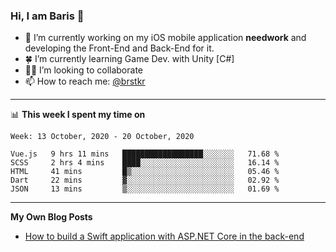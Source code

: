 ### Hi, I am Baris 👋

- 🔭  I’m currently working on my iOS mobile application **needwork** and developing the Front-End and Back-End for it.
- 🍀  I’m currently learning Game Dev. with Unity [C#]
- ✌🏻  I’m looking to collaborate
- 📫  How to reach me: [@brstkr](https://brstkr.com/contact.html)

---------

📊 **This week I spent my time on**
<!--START_SECTION:waka-->
```text
Week: 13 October, 2020 - 20 October, 2020

Vue.js   9 hrs 11 mins   ██████████████████░░░░░░░   71.68 % 
SCSS     2 hrs 4 mins    ████░░░░░░░░░░░░░░░░░░░░░   16.14 % 
HTML     41 mins         █▒░░░░░░░░░░░░░░░░░░░░░░░   05.46 % 
Dart     22 mins         ▓░░░░░░░░░░░░░░░░░░░░░░░░   02.92 % 
JSON     13 mins         ▒░░░░░░░░░░░░░░░░░░░░░░░░   01.69 % 
```
<!--END_SECTION:waka-->

---------

**My Own Blog Posts**
 - [How to build a Swift application with ASP.NET Core in the back-end](https://medium.com/@brstkr3/how-to-connect-your-swift-application-to-an-asp-net-core-back-end-cc0ab9a4fba8)
